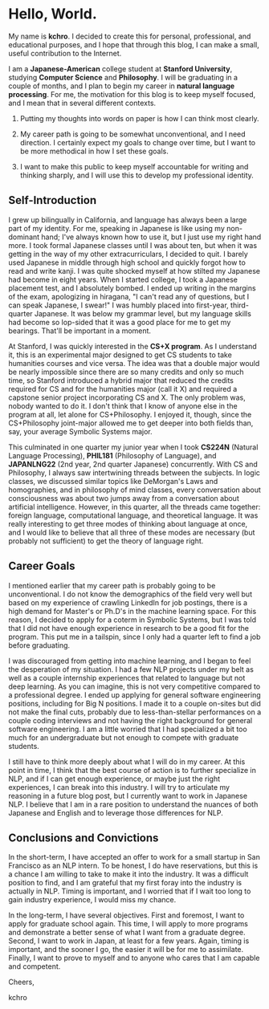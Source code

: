 # Hello, World.

My name is __kchro__. I decided to create this for personal, professional, and educational purposes, and I hope that through this blog, I can make a small, useful contribution to the Internet.

I am a __Japanese-American__ college student at __Stanford University__, studying __Computer Science__ and __Philosophy__. I will be graduating in a couple of months, and I plan to begin my career in __natural language processing__. For me, the motivation for this blog is to keep myself focused, and I mean that in several different contexts.

1) Putting my thoughts into words on paper is how I can think most clearly.

2) My career path is going to be somewhat unconventional, and I need direction. I certainly expect my goals to change over time, but I want to be more methodical in how I set these goals.

3) I want to make this public to keep myself accountable for writing and thinking sharply, and I will use this to develop my professional identity.

## Self-Introduction

I grew up bilingually in California, and language has always been a large part of my identity. For me, speaking in Japanese is like using my non-dominant hand; I've always known how to use it, but I just use my right hand more. I took formal Japanese classes until I was about ten, but when it was getting in the way of my other extracurriculars, I decided to quit. I barely used Japanese in middle through high school and quickly forgot how to read and write kanji. I was quite shocked myself at how stilted my Japanese had become in eight years. When I started college, I took a Japanese placement test, and I absolutely bombed. I ended up writing in the margins of the exam, apologizing in hiragana, "I can't read any of questions, but I can speak Japanese, I swear!" I was humbly placed into first-year, third-quarter Japanese. It was below my grammar level, but my language skills had become so lop-sided that it was a good place for me to get my bearings. That'll be important in a moment.

At Stanford, I was quickly interested in the __CS+X program__. As I understand it, this is an experimental major designed to get CS students to take humanities courses and vice versa. The idea was that a double major would be nearly impossible since there are so many credits and only so much time, so Stanford introduced a hybrid major that reduced the credits required for CS and for the humanities major (call it X) and required a capstone senior project incorporating CS and X. The only problem was, nobody wanted to do it. I don't think that I know of anyone else in the program at all, let alone for CS+Philosophy. I enjoyed it, though, since the CS+Philosophy joint-major allowed me to get deeper into both fields than, say, your average Symbolic Systems major.

This culminated in one quarter my junior year when I took __CS224N__ (Natural Language Processing), __PHIL181__ (Philosophy of Language), and __JAPANLNG22__ (2nd year, 2nd quarter Japanese) concurrently. With CS and Philosophy, I always saw intertwining threads between the subjects. In logic classes, we discussed similar topics like DeMorgan's Laws and homographies, and in philosophy of mind classes, every conversation about consciousness was about two jumps away from a conversation about artificial intelligence. However, in this quarter, all the threads came together: foreign language, computational language, and theoretical language. It was really interesting to get three modes of thinking about language at once, and I would like to believe that all three of these modes are necessary (but probably not sufficient) to get the theory of language right.

## Career Goals

I mentioned earlier that my career path is probably going to be unconventional. I do not know the demographics of the field very well but based on my experience of crawling LinkedIn for job postings, there is a high demand for Master's or Ph.D's in the machine learning space. For this reason, I decided to apply for a coterm in Symbolic Systems, but I was told that I did not have enough experience in research to be a good fit for the program. This put me in a tailspin, since I only had a quarter left to find a job before graduating.

I was discouraged from getting into machine learning, and I began to feel the desperation of my situation. I had a few NLP projects under my belt as well as a couple internship experiences that related to language but not deep learning. As you can imagine, this is not very competitive compared to a professional degree. I ended up applying for general software engineering positions, including for Big N positions. I made it to a couple on-sites but did not make the final cuts, probably due to less-than-stellar performances on a couple coding interviews and not having the right background for general software engineering. I am a little worried that I had specialized a bit too much for an undergraduate but not enough to compete with graduate students.

I still have to think more deeply about what I will do in my career. At this point in time, I think that the best course of action is to further specialize in NLP, and if I can get enough experience, or maybe just the right experiences, I can break into this industry. I will try to articulate my reasoning in a future blog post, but I currently want to work in Japanese NLP. I believe that I am in a rare position to understand the nuances of both Japanese and English and to leverage those differences for NLP.

## Conclusions and Convictions

In the short-term, I have accepted an offer to work for a small startup in San Francisco as an NLP intern. To be honest, I do have reservations, but this is a chance I am willing to take to make it into the industry. It was a difficult position to find, and I am grateful that my first foray into the industry is actually in NLP. Timing is important, and I worried that if I wait too long to gain industry experience, I would miss my chance.

In the long-term, I have several objectives. First and foremost, I want to apply for graduate school again. This time, I will apply to more programs and demonstrate a better sense of what I want from a graduate degree. Second, I want to work in Japan, at least for a few years. Again, timing is important, and the sooner I go, the easier it will be for me to assimilate. Finally, I want to prove to myself and to anyone who cares that I am capable and competent.

Cheers,

kchro
